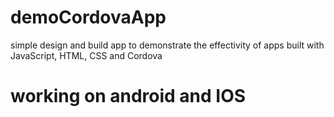 # demoCordovaApp
simple design and build app to demonstrate the effectivity of apps built with JavaScript, HTML, CSS and Cordova

# working on android and IOS
